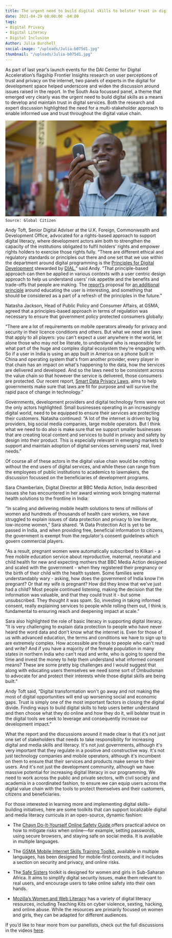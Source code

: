 ```yaml
---
title: The urgent need to build digital skills to bolster trust in digital tools
date: 2021-04-29 08:00:00 -04:00
tags:
- Digital Privacy
- Digital Literacy
- Digital Inclusion
Author: Julia Burchell
social-image: "/uploads/Julia-b075d1.jpg"
thumbnail: "/uploads/Julia-b075d1.jpg"
---
```


As part of last year's launch events for the DAI Center for Digital Acceleration’s flagship Frontier Insights research on user perceptions of trust and privacy on the internet, two panels of experts in the digital for development space helped underscore and widen the discussion around issues raised in the report. In the South Asia focussed panel, a theme that emerged very clearly was the urgent need to build digital skills as a means to develop and maintain trust in digital services. Both the research and expert discussion highlighted the need for a multi-stakeholder approach to enable informed use and trust throughout the digital value chain.

![Julia-b075d1.jpg](/uploads/Julia-b075d1.jpg)`Source: Global Citizen`

<!--more-->

Andy Toft, Senior Digital Adviser at the U.K. Foreign, Commonwealth and Development Office, advocated for a rights-based approach to support digital literacy, where development actors aim both to strengthen the capacity of the institutions obligated to fulfil holders’ rights and empower rights holders to exercise those rights fully. “There are different ethical and regulatory standards or principles out there and one set that we use within the department around digital programming is the [Principles for Digital Development](about:blank) stewarded by [DIAL](about:blank),” said Andy. “That principle-based approach can then be applied in various contexts with a user centric design approach to help us understand users’ risk appetite and the benefits and trade-offs that people are making. The [report’s](about:blank) proposal for [an additional principle](about:blank) around educating the user is interesting, and something that should be considered as a part of a refresh of the principles in the future.”

Natasha Jackson, Head of Public Policy and Consumer Affairs, at GSMA, agreed that a principles-based approach in terms of regulation was necessary to ensure that government policy protected consumers globally:

“There are a lot of requirements on mobile operators already for privacy and security in their licence conditions and others. But what we need are laws that apply to all players: you can't expect a user anywhere in the world, let alone those who may not be literate, to understand who is responsible for what part of the huge and complex digital ecosystem they're engaging with. So if a user in India is using an app built in America on a phone built in China and operating system that's from another provider, every player in that chain has an impact on what's happening to the data, how the services are delivered and developed. And so the laws need to be consistent across the value chain so that however the service is delivered, those consumers are protected. Our recent report, [Smart Data Privacy Laws](https://www.gsma.com/publicpolicy/resources/smart-data-privacy-laws), aims to help governments make sure that laws are fit for purpose and will survive the rapid pace of change in technology.”

Governments, development providers and digital technology firms were not the only actors highlighted. Small businesses operating in an increasingly digital world, need to be equipped to ensure their services are protecting their customers. Natasha continued: “A lot of the internet is driven by big providers, big social media companies, large mobile operators. But I think what we need to do also is make sure that we support smaller businesses that are creating local content and services to build in privacy and safety by design into their product. This is especially relevant in emerging markets to support and maintain adoption of digital services serving users’ real, lived needs.”

Of course all of these actors in the digital value chain would be nothing without the end users of digital services, and while these can range from the employees of public institutions to academics to lawmakers, the discussion focussed on the beneficiaries of development programs.

Sara Chamberlain, Digital Director at BBC Media Action, India described issues she has encountered in her award winning work bringing maternal health solutions to the frontline in India:

“In scaling and delivering mobile health solutions to tens of millions of women and hundreds of thousands of health care workers, we have struggled to explain issues of data protection and privacy to low literate, low-income women,” Sara shared. “A Data Protection Act is yet to be passed in India, and when providing free, beneficial information to citizens, the government is exempt from the regulator's consent guidelines which govern commercial players.

"As a result, pregnant women were automatically subscribed to Kilkari - a free  mobile education service about reproductive, maternal, neonatal and child health for new and expecting mothers that BBC Media Action designed and scaled with the government - when they registered their pregnancy or the birth of their child with the health system. Some families were understandably wary - asking, how does the government of India know I'm pregnant? Or that my wife is pregnant? How did they know that we've just had a child? Most people continued listening, making the decision that the information was valuable, and that they could trust it - but some unsubscribed. They thought it was spam. So, investing in taking informed consent, really explaining services to people while rolling them out, I think is fundamental to ensuring reach and deepening impact at scale.”

Sara also highlighted the role of basic literacy in supporting digital literacy. “It is very challenging to explain data protection to people who have never heard the word data and don't know what the internet is. Even for those of us with advanced education, the terms and conditions we have to sign up to are extremely complex. How accessible are those to people who can't read and write? And if you have a majority of the female population in many states in northern India who can't read and write, who is going to spend the time and invest the money to help them understand what informed consent means? These are some pretty big challenges and I would suggest that along with educating users themselves we need some sort of Ombudsman to advocate for and protect their interests while those digital skills are being built.”

Andy Toft said, “Digital transformation won't go away and not making the most of digital opportunities will end up worsening social and economic gaps. Trust is simply one of the most important factors in closing the digital divide. Finding ways to build digital skills to help users better understand and then choose what they do online and how they do it, will bolster trust in the digital tools we seek to leverage and consequently increase our development impact.”

What the report and the discussions around it made clear is that it's not just one set of stakeholders that needs to take responsibility for increasing digital and media skills and literacy. It's not just governments, although it's very important that they regulate in a positive and constructive way. It's not just technology companies and mobile operators, although it's incumbent on them to ensure that their services and products make sense to their users. And it's not just the development community, although we have massive potential for increasing digital literacy in our programming. We need to work across the public and private sectors, with civil society and academia in a coordinated fashion, to ensure we can equip users across the digital value chain with the tools to protect themselves and their customers, citizens and beneficiaries.

For those interested in learning more and implementing digital skills-building initiatives, here are some toolkits that can support localizable digital and media literacy curricula in an open-source, dynamic fashion:

* The [Chayn Do-It-Yourself Online Safety Guide ](about:blank)offers practical advice on how to mitigate risks when online—for example, setting passwords, using secure browsers, and staying safe on social media. It is available in multiple languages.

* The [GSMA Mobile Internet Skills Training Toolkit](about:blank), available in multiple languages, has been designed for mobile-first contexts, and it includes a section on security and privacy, and online risks.

* The[ Safe Sisters](about:blank) toolkit is designed for women and girls in Sub-Saharan Africa. It aims to simplify digital security issues, make them relevant to real users, and encourage users to take online safety into their own hands.

* [Mozilla’s Women and Web Literacy](about:blank) has a variety of digital literacy resources, including Teaching Kits on cyber violence, sexting, hacking, and online abuse. While the resources are primarily focused on women and girls, they can be adapted for different audiences.

If you’d like to hear more from our panellists, check out the full discussions in the videos [here](about:blank).